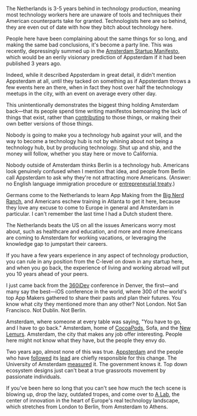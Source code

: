 The Netherlands is 3-5 years behind in technology production, meaning most technology workers here are unaware of tools and techniques their American counterparts take for granted. Technologists here are so behind, they are even out of date with how they bitch about technology here.

People here have been complaining about the same things for so long, and making the same bad conclusions, it's become a party line. This was recently, depressingly summed up in the [Amsterdam Startup Manifesto](https://medium.com/p/8656836beb94), which would be an eerily visionary prediction of Appsterdam if it had been published 3 years ago.

Indeed, while it described Appsterdam in great detail, it didn't mention Appsterdam at all, until they tacked on something  as if Appsterdam throws a few events here an there, when in fact they host over half the technology meetups in the city, with an event on average every other day.

This unintentionally demonstrates the biggest thing holding Amsterdam back—that its people spend time writing manifestos bemoaning the lack of things that exist, rather than [contributing](https://github.com/Appsterdam/open) to those things, or making their own better versions of those things.

Nobody is going to make you a technology hub against your will, and the way to become a technology hub is not by whining about not being a technology hub, but by producing technology. Shut up and ship, and the money will follow, whether you stay here or move to California.

Nobody outside of Amsterdam thinks Berlin is a technology hub. Americans look genuinely confused when I mention that idea, and people from Berlin call Appsterdam to ask why they're not attracting more Americans. (Answer: no English language immigration procedure or [entrepreneurial treaty](https://github.com/Appsterdam/open/wiki/Immigrating-to-the-Netherlands).)

Germans come to the Netherlands to learn App Making from the [Big Nerd Ranch](http://www.bignerdranch.com/locations/netherlands), and Americans eschew training in Atlanta to get it here, because they love any excuse to come to Europe in general and Amsterdam in particular. I can't remember the last time I had a Dutch student there.

The Netherlands beats the US on all the issues Americans worry most about, such as healthcare and education, and more and more Americans are coming to Amsterdam for working vacations, or leveraging the knowledge gap to jumpstart their careers.

If you have a few years experience in any aspect of technology production, you can rule in any position from the C-level on down in any startup here, and when you go back, the experience of living and working abroad will put you 10 years ahead of your peers.

I just came back from the [360iDev](http://360idev.com) conference in Denver, the first—and many say the best—iOS conference in the world, where 300 of the world's top App Makers gathered to share their pasts and plan their futures. You know what city they mentioned more than any other? Not London. Not San Francisco. Not Dublin. Not Berlin.

Amsterdam, where someone at every table was saying, "You have to go, and I have to go back." Amsterdam, home of [CocoaPods](http://cocoapods.org), Sofa, and the [New Lemurs](http://le.mu.rs). Amsterdam, the city that makes any job offer interesting. People here might not know what they have, but the people they envy do.

Two years ago, almost none of this was true. [Appsterdam](http://appsterdam.rs) and the people who have [followed](http://appdevelopersalliance.org) its [lead](http://www.appril.nl) are chiefly responsible for this change. The University of Amsterdam [measured](http://circa.uva.nl/projects/innoviz-visualizing-stories-of-app-innovation.html) it. The government knows it. Top down ecosystem designs just can't beat a true grassroots movement by passionate individuals.

If you've been here so long that you can't see how much the tech scene is blowing up, drop the lazy, outdated tropes, and come over to [A Lab](http://www.a-lab.nl), the center of innovation in the heart of Europe's real technology landscape, which stretches from London to Berlin, from Amsterdam to Athens.
